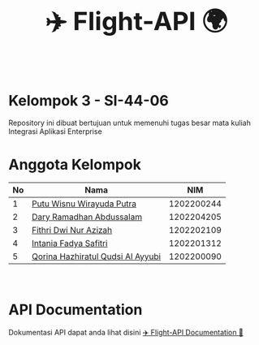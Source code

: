 <h1 style="text-align: center; font-weight: bold; font-size: 50px">✈️ Flight-API 🌍</h1>

<br>

# Kelompok 3 - SI-44-06

Repository ini dibuat bertujuan untuk memenuhi tugas besar mata kuliah Integrasi Aplikasi Enterprise

# Anggota Kelompok

| No  | Nama                                                                     | NIM        |
| --- | ------------------------------------------------------------------------ | ---------- |
| 1   | [Putu Wisnu Wirayuda Putra](https://www.instagram.com/puutuuu_)          | 1202200244 |
| 2   | [Dary Ramadhan Abdussalam](https://www.instagram.com/daryraa)            | 1202204205 |
| 3   | [Fithri Dwi Nur Azizah](https://www.instagram.com/fthrraz)               | 1202202109 |
| 4   | [Intania Fadya Safitri](https://www.instagram.com/intaniafdya_)          | 1202201312 |
| 5   | [Qorina Hazhiratul Qudsi Al Ayyubi](https://www.instagram.com/qorinaa.a) | 1202200090 |

<br>

# API Documentation

Dokumentasi API dapat anda lihat disini [✈️ Flight-API Documentation 📄](https://github.com/wisnuwirayuda15/flight-restful-api/blob/main/api_documentation.md)
